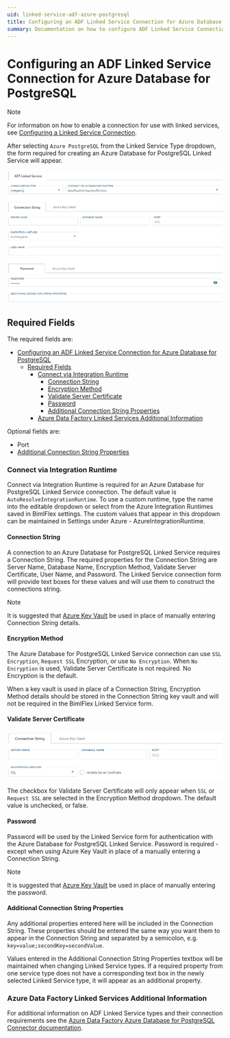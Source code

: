 ```yaml
---
uid: linked-service-adf-azure-postgresql
title: Configuring an ADF Linked Service Connection for Azure Database for PostgreSQL
summary: Documentation on how to configure ADF Linked Service Connection for Azure Database for PostgreSQL with required fields, connection strings, and links to additional information
---
```

# Configuring an ADF Linked Service Connection for Azure Database for PostgreSQL

> [!NOTE]
> For information on how to enable a connection for use with linked services, see [Configuring a Linked Service Connection](create-linked-service-connection.md).

[//]: # (TODO List of stages, connection types, and system types that can use Azure Database for PostgreSQL)

After selecting `Azure PostgreSQL` from the Linked Service Type dropdown, the form required for creating an Azure Database for PostgreSQL Linked Service will appear.

![Azure Database for PostgreSQL Linked Service Form](images/bimlflex-ss-app-connections-adf-postgresql-form.png "Azure Database for PostgreSQL Linked Service Form")

## Required Fields

The required fields are:

- [Configuring an ADF Linked Service Connection for Azure Database for PostgreSQL](#configuring-an-adf-linked-service-connection-for-azure-database-for-postgresql)
  - [Required Fields](#required-fields)
    - [Connect via Integration Runtime](#connect-via-integration-runtime)
      - [Connection String](#connection-string)
      - [Encryption Method](#encryption-method)
      - [Validate Server Certificate](#validate-server-certificate)
      - [Password](#password)
      - [Additional Connection String Properties](#additional-connection-string-properties)
    - [Azure Data Factory Linked Services Additional Information](#azure-data-factory-linked-services-additional-information)

Optional fields are:

+ Port
+ [Additional Connection String Properties](#additional-connection-string-properties)

### Connect via Integration Runtime

Connect via Integration Runtime is required for an Azure Database for PostgreSQL Linked Service connection.
The default value is `AutoResolveIntegrationRuntime`.
To use a custom runtime, type the name into the editable dropdown or select from the Azure Integration Runtimes saved in BimlFlex settings.
The custom values that appear in this dropdown can be maintained in Settings under Azure - AzureIntegrationRuntime.

#### Connection String

A connection to an Azure Database for PostgreSQL Linked Service requires a Connection String.
The required properties for the Connection String are Server Name, Database Name, Encryption Method, Validate Server Certificate, User Name, and Password.
The Linked Service connection form will provide text boxes for these values and will use them to construct the connections string.

> [!NOTE]
> It is suggested that [Azure Key Vault](linked-service-azure-key-vault.md) be used in place of manually entering Connection String details.

#### Encryption Method

The Azure Database for PostgreSQL Linked Service connection can use `SSL Encryption`, `Request SSL` Encryption, or use `No Encryption`.
When `No Encryption` is used, Validate Server Certificate is not required.
No Encryption is the default.

When a key vault is used in place of a Connection String, Encryption Method details should be stored in the Connection String key vault and will not be required in the BimlFlex Linked Service form.

#### Validate Server Certificate

![Validate Server Certificate](images/bimlflex-ss-app-connections-adf-postgresql-validate-server-certificate.png "Validate Server Certificate Checkbox")

The checkbox for Validate Server Certificate will only appear when `SSL` or `Request SSL` are selected in the Encryption Method dropdown.
The default value is unchecked, or false.

#### Password

Password will be used by the Linked Service form for authentication with the Azure Database for PostgreSQL Linked Service.
Password is required - except when using Azure Key Vault in place of a manually entering a Connection String.

> [!NOTE]
> It is suggested that [Azure Key Vault](linked-service-azure-key-vault.md) be used in place of manually entering the password.

#### Additional Connection String Properties

Any additional properties entered here will be included in the Connection String.
These properties should be entered the same way you want them to appear in the Connection String and separated by a semicolon, e.g. `key=value;secondKey=secondValue`.

Values entered in the Additional Connection String Properties textbox will be maintained when changing Linked Service types.
If a required property from one service type does not have a corresponding text box in the newly selected Linked Service type, it will appear as an additional property.

### Azure Data Factory Linked Services Additional Information

For additional information on ADF Linked Service types and their connection requirements see the [Azure Data Factory Azure Database for PostgreSQL Connector documentation](https://docs.microsoft.com/en-us/azure/data-factory/connector-azure-database-for-postgresql).
